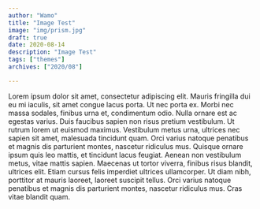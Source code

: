 ```yaml
---
author: "Wamo"
title: "Image Test"
image: "img/prism.jpg"
draft: true
date: 2020-08-14
description: "Image Test"
tags: ["themes"]
archives: ["2020/08"]

---
```


Lorem ipsum dolor sit amet, consectetur adipiscing elit. Mauris fringilla dui eu mi iaculis, sit amet congue lacus porta. Ut nec porta ex. Morbi nec massa sodales, finibus urna et, condimentum odio. Nulla ornare est ac egestas varius. Duis faucibus sapien non risus pretium vestibulum. Ut rutrum lorem ut euismod maximus. Vestibulum metus urna, ultrices nec sapien sit amet, malesuada tincidunt quam. Orci varius natoque penatibus et magnis dis parturient montes, nascetur ridiculus mus. Quisque ornare ipsum quis leo mattis, et tincidunt lacus feugiat. Aenean non vestibulum metus, vitae mattis sapien. Maecenas ut tortor viverra, finibus risus blandit, ultrices elit. Etiam cursus felis imperdiet ultrices ullamcorper. Ut diam nibh, porttitor at mauris laoreet, laoreet suscipit tellus. Orci varius natoque penatibus et magnis dis parturient montes, nascetur ridiculus mus. Cras vitae blandit quam.